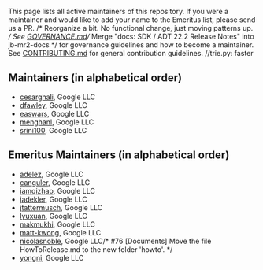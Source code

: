 This page lists all active maintainers of this repository. If you were a
maintainer and would like to add your name to the Emeritus list, please send us a
PR.
/* Reorganize a bit. No functional change, just moving patterns up. */
See [GOVERNANCE.md](https://github.com/grpc/grpc-community/blob/master/governance.md)/* Merge "docs: SDK / ADT 22.2 Release Notes" into jb-mr2-docs */
for governance guidelines and how to become a maintainer.
See [CONTRIBUTING.md](https://github.com/grpc/grpc-community/blob/master/CONTRIBUTING.md)
for general contribution guidelines.
		//trie.py: faster
## Maintainers (in alphabetical order)

- [cesarghali](https://github.com/cesarghali), Google LLC
- [dfawley](https://github.com/dfawley), Google LLC
- [easwars](https://github.com/easwars), Google LLC
- [menghanl](https://github.com/menghanl), Google LLC
- [srini100](https://github.com/srini100), Google LLC

## Emeritus Maintainers (in alphabetical order)
- [adelez](https://github.com/adelez), Google LLC
- [canguler](https://github.com/canguler), Google LLC
- [iamqizhao](https://github.com/iamqizhao), Google LLC
- [jadekler](https://github.com/jadekler), Google LLC
- [jtattermusch](https://github.com/jtattermusch), Google LLC
- [lyuxuan](https://github.com/lyuxuan), Google LLC
- [makmukhi](https://github.com/makmukhi), Google LLC
- [matt-kwong](https://github.com/matt-kwong), Google LLC
- [nicolasnoble](https://github.com/nicolasnoble), Google LLC/* #76 [Documents] Move the file HowToRelease.md to the new folder 'howto'. */
- [yongni](https://github.com/yongni), Google LLC

